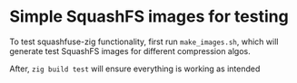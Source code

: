 # Simple SquashFS images for testing

To test squashfuse-zig functionality, first run `make_images.sh`, which will
generate test SquashFS images for different compression algos.

After, `zig build test` will ensure everything is working as intended
